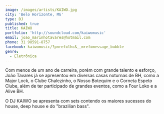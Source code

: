 ```yaml
---
image: /images/artists/KAIWO.jpg
city: 'Belo Horizonte, MG'
type: DJ
published: true
title: KAIWO
portfolio: 'http://soundcloud.com/kaiwomusic'
email: joao_marinhotavares@hotmail.com
phone: 31 98591-8757
facebook: kaiwomusic/?pnref=lhc&__mref=message_bubble
genre:
  - Eletrônica
---
```

Com menos de um ano de carreira, porém com grande talento e esforço, João Tavares já se apresentou em diversas casas noturnas de BH, como a Major Lock, o Clube Chalezinho, o Nosso Botequim e o Corneta Espeto Clube, além de ter participado de grandes eventos, como a Four Loko e a Alive BH.

O DJ KAIWO se apresenta com sets contendo os maiores sucessos do house, deep house e do "brazilian bass".
